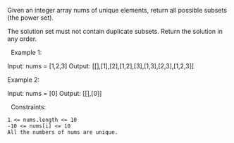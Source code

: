 Given an integer array nums of unique elements, return all possible subsets (the power set).

The solution set must not contain duplicate subsets. Return the solution in any order.

 
Example 1:

Input: nums = [1,2,3]
Output: [[],[1],[2],[1,2],[3],[1,3],[2,3],[1,2,3]]


Example 2:

Input: nums = [0]
Output: [[],[0]]


 
Constraints:


	1 <= nums.length <= 10
	-10 <= nums[i] <= 10
	All the numbers of nums are unique.

